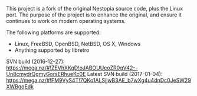 This project is a fork of the original Nestopia source code, plus the 
Linux port. The purpose of the project is to enhance the original, and
ensure it continues to work on modern operating systems.

The following platforms are supported:
* Linux, FreeBSD, OpenBSD, NetBSD, OS X, Windows
* Anything supported by libretro

SVN build (2016-12-27): https://mega.nz/#!ZEVhXKqD!oJABOUUeoZR0gV42--Un8cmydrQgmyGorsERhueKc0E
Latest SVN build (2017-01-04): https://mega.nz/#!FM9VyS4T!7QKo1ALSjjwB3AE_b7wXg4u4dnDc0JeSW29XWBgqEdk